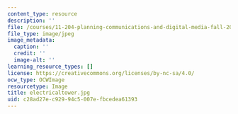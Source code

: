 ```yaml
---
content_type: resource
description: ''
file: /courses/11-204-planning-communications-and-digital-media-fall-2004/c28ad27ec92994c5007efbcedea61393_electricaltower.jpg
file_type: image/jpeg
image_metadata:
  caption: ''
  credit: ''
  image-alt: ''
learning_resource_types: []
license: https://creativecommons.org/licenses/by-nc-sa/4.0/
ocw_type: OCWImage
resourcetype: Image
title: electricaltower.jpg
uid: c28ad27e-c929-94c5-007e-fbcedea61393
---
```

